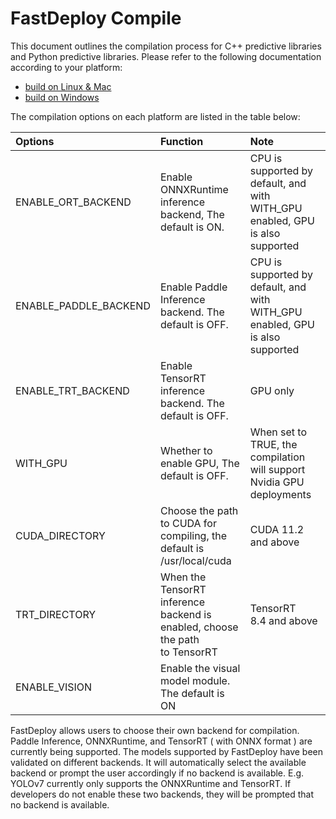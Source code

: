 # FastDeploy Compile

This document outlines the compilation process for C++ predictive libraries and Python predictive libraries. Please refer to the following documentation according to your platform:

- [build on Linux & Mac ](how_to_build_linux_and_mac.md)
- [build on Windows](how_to_build_windows.md)

The compilation options on each platform are listed in the table below:

| Options               | Function                                                                    | Note                                                                          |
|:--------------------- |:--------------------------------------------------------------------------- |:----------------------------------------------------------------------------- |
| ENABLE_ORT_BACKEND    | Enable ONNXRuntime inference backend, The default is ON.                    | CPU is supported by default, and with WITH_GPU enabled, GPU is also supported |
| ENABLE_PADDLE_BACKEND | Enable Paddle Inference backend. The default is OFF.                        | CPU is supported by default, and with WITH_GPU enabled, GPU is also supported |
| ENABLE_TRT_BACKEND    | Enable TensorRT inference backend. The default is OFF.                      | GPU only                                                                      |
| WITH_GPU              | Whether to enable GPU, The default is OFF.                                  | When set to TRUE, the compilation will support Nvidia GPU deployments         |
| CUDA_DIRECTORY        | Choose the path to CUDA for compiling, the default is /usr/local/cuda       | CUDA 11.2 and above                                                           |
| TRT_DIRECTORY         | When the TensorRT inference backend is enabled, choose the path to TensorRT | TensorRT 8.4 and above                                                        |
| ENABLE_VISION         | Enable the visual model module. The default is ON                           |                                                                               |

FastDeploy allows users to choose their own backend for compilation. Paddle Inference, ONNXRuntime, and TensorRT ( with ONNX format ) are currently being supported. The models supported by FastDeploy have been validated on different backends. It will automatically select the available backend or prompt the user accordingly if no backend is available. E.g. YOLOv7 currently only supports the ONNXRuntime and TensorRT. If developers do not enable these two backends, they will be prompted that no backend is available.

